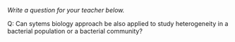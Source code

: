 _Write a question for your teacher below._

Q: Can sytems biology approach be also applied to study heterogeneity in a bacterial population or a bacterial community?
